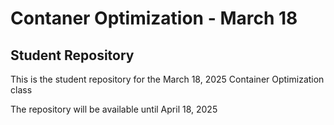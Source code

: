# Contaner Optimization - March 18

## Student Repository

This is the student repository for the March 18, 2025 Container Optimization class

The repository will be available until April 18, 2025
